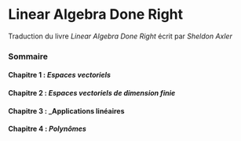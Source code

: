 # Linear Algebra Done Right
Traduction du livre *Linear Algebra Done Right* écrit par _Sheldon Axler_


### Sommaire 
#### Chapitre 1 : _Espaces vectoriels_
#### Chapitre 2 : _Espaces vectoriels de dimension finie_
#### Chapitre 3 : _Applications linéaires
#### Chapitre 4 : _Polynômes_
